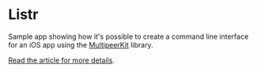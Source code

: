 # Listr

Sample app showing how it's possible to create a command line interface for an iOS app using the [MultipeerKit](https://github.com/insidegui/MultipeerKit) library.

[Read the article for more details](https://rambo.codes/posts/2020-03-01-writing-command-line-interfaces-for-ios-apps).
